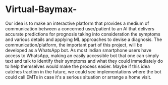 # Virtual-Baymax-
Our idea is to make an interactive platform that provides a medium of communication between a concerned user/patient to an AI that delivers accurate predictions for prognosis taking into consideration the symptoms and various details and applying ML approaches to devise a diagnosis. The communication/platform, the important part of this project, will be developed as a WhatsApp bot. As most Indian smartphone users have access to WhatsApp, making an easily accessible bot that one can simply text and talk to identify their symptoms and what they could immediately do to help themselves would make the process easier. Maybe if this idea catches traction in the future, we could see implementations where the bot could call EMTs in case it's a serious situation or arrange a home visit.  
